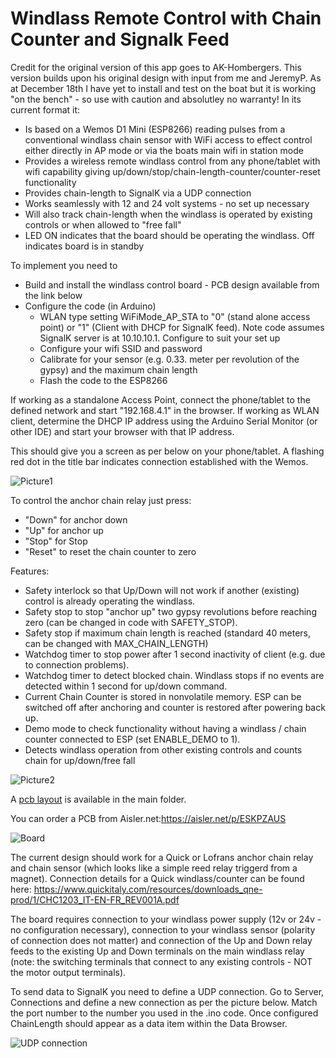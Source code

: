 # Windlass Remote Control with Chain Counter and Signalk Feed

Credit for the original version of this app goes to AK-Hombergers.  This version builds upon his original design with input from me and JeremyP.  As at December 18th I have yet to install and test on the boat but it is working "on the bench" - so use with caution and absolutley no warranty!  In its current format it:

* Is based on a Wemos D1 Mini (ESP8266) reading pulses from a conventional windlass chain sensor with WiFi access to effect control either directly in AP mode or via the boats main wifi in station mode
* Provides a wireless remote windlass control from any phone/tablet with wifi capability giving up/down/stop/chain-length-counter/counter-reset functionality
* Provides chain-length to SignalK via a UDP connection
* Works seamlessly with 12 and 24 volt systems - no set up necessary 
* Will also track chain-length when the windlass is operated by existing controls or when allowed to "free fall"
* LED ON indicates that the board should be operating the windlass.  Off indicates board is in standby

To implement you need to
* Build and install the windlass control board - PCB design available from the link below
* Configure the code (in Arduino)
   - WLAN type setting WiFiMode_AP_STA to "0" (stand alone access point) or "1" (Client with DHCP for SignalK feed).  Note code assumes SignalK server is at 10.10.10.1.  Configure to suit your set up
   - Configure your wifi SSID and password
   - Calibrate for your sensor (e.g. 0.33. meter per revolution of the gypsy) and the maximum chain length
   - Flash the code to the ESP8266

If working as a standalone Access Point, connect the phone/tablet to the defined network and start "192.168.4.1" in the browser.
If working as WLAN client, determine the DHCP IP address using the Arduino Serial Monitor (or other IDE) and start your browser with that IP address.

This should give you a screen as per below on your phone/tablet.  A flashing red dot in the title bar indicates connection established with the Wemos.

![Picture1](https://github.com/LukeSavage1306/Windlass-Remote-Chain-Counter-and-SignalK-Feed/blob/main/IMG_1254.PNG)

To control the anchor chain relay just press:
- "Down" for anchor down
- "Up" for anchor up
- "Stop" for Stop
- "Reset" to reset the chain counter to zero

Features:
- Safety interlock so that Up/Down will not work if another (existing) control is already operating the windlass.
- Safety stop to stop "anchor up" two gypsy revolutions before reaching zero (can be changed in code with SAFETY_STOP).
- Safety stop if maximum chain length is reached (standard 40 meters, can be changed with MAX_CHAIN_LENGTH)
- Watchdog timer to stop power after 1 second inactivity of client (e.g. due to connection problems).
- Watchdog timer to detect blocked chain. Windlass stops if no events are detected within 1 second for up/down command.
- Current Chain Counter is stored in nonvolatile memory. ESP can be switched off after anchoring and counter is restored after powering back up.
- Demo mode to check functionality without having a windlass / chain counter connected to ESP (set ENABLE_DEMO to 1).
- Detects windlass operation from other existing controls and counts chain for up/down/free fall

![Picture2](https://github.com/LukeSavage1306/Windlass-Remote-Chain-Counter-and-SignalK-Feed/blob/main/24vWindlassRemoteAndChainCounter.JPG)

A [pcb layout](https://github.com/LukeSavage1306/Windlass-Remote-Chain-Counter-and-SignalK-Feed/blob/main/24vD1MiniWindlassControlAndChainCounter.kicad_pcb) is available in the main folder. 

You can order a PCB from Aisler.net:https://aisler.net/p/ESKPZAUS

![Board](https://github.com/LukeSavage1306/Windlass-Remote-Chain-Counter-and-SignalK-Feed/blob/main/WindlassPCB.JPG)

The current design should work for a Quick or Lofrans anchor chain relay and chain sensor (which looks like a simple reed relay triggerd from a magnet). Connection details  for a Quick windlass/counter can be found here: https://www.quickitaly.com/resources/downloads_qne-prod/1/CHC1203_IT-EN-FR_REV001A.pdf

The board requires connection to your windlass power supply (12v or 24v - no configuration necessary), connection to your windlass sensor (polarity of connection does not matter) and connection of the Up and Down relay feeds to the existing Up and Down terminals on the main windlass relay (note: the switching terminals that connect to any existing controls - NOT the motor output terminals).

To send data to SignalK you need to define a UDP connection.  Go to Server, Connections and define a new connection as per the picture below.  Match the port number to the number you used in the .ino code.  Once configured ChainLength should appear as a data item within the Data Browser.

![UDP connection](https://github.com/LukeSavage1306/Windlass-Remote-Chain-Counter-and-SignalK-Feed/blob/main/UDPconnectionconfiguration.png)
